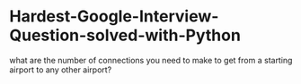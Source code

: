 # Hardest-Google-Interview-Question-solved-with-Python
what are the number of connections you need to make to get from a starting airport to any other airport?

